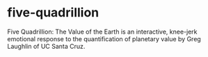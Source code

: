 # five-quadrillion
Five Quadrillion: The Value of the Earth is an interactive, knee-jerk emotional response to the quantification of planetary value by Greg Laughlin of UC Santa Cruz.
